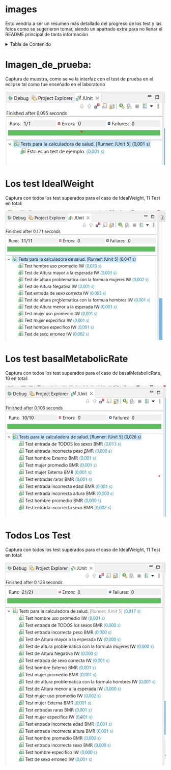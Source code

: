 # images
Esto vendría a ser un resumen más detallado del progreso de los test y las fotos como se sugerieron tomar, siendo un apartado extra para no llenar el README principal  de tanta información

<details>
  <summary>Tabla de Contenido</summary>
    <ol>
      <li><a href="#intro">Imagen_de_prueba:</a></li>
      <li><a href="#desarrollo">Los test IdealWeight</a></li>
      <li><a href="#basado">Los test basalMetabolicRate</a></li>
      <li><a href="#recapitulacion">Todos Los Test</a></li>    
    </ol> 
</details>

<a name="intro"></a>
# Imagen_de_prueba:
Captura de muestra, como se ve la interfaz con el test de prueba en el eclipse tal como fue enseñado en el laboratorio
<p align="center">
  <img src="https://github.com/Diegodepab/isa2024-healthcalc/blob/main/Images/Esto_es_una_prueba.png" width="500" title="prueba">
</p>

<a name="desarrollo"></a>
# Los test IdealWeight
Captura con todos los test superados para el caso de IdealWeight, 11 Test en total:
<p align="center">
  <img src="https://github.com/Diegodepab/isa2024-healthcalc/blob/main/Images/Test_Ideal_Weigth_ECLIPSE.png" width="750" title="IdealWeight_Test">
</p>


<a name="basado"></a>
# Los test basalMetabolicRate
Captura con todos los test superados para el caso de basalMetabolicRate, 10 en total:
<p align="center">
  <img src="https://github.com/Diegodepab/isa2024-healthcalc/blob/main/Images/Test_basalMetabolicRate_ECLIPSE.png" width="750" title="IdealWeight_Test">
</p>

<a name="recapitulacion"></a>
# Todos Los Test
Captura con todos los test superados para el caso de IdealWeight, 11 Test en total:
<p align="center">
  <img src="https://github.com/Diegodepab/isa2024-healthcalc/blob/main/Images/TODOS_los_test.png" width="750" title="IdealWeight_Test">
</p>
